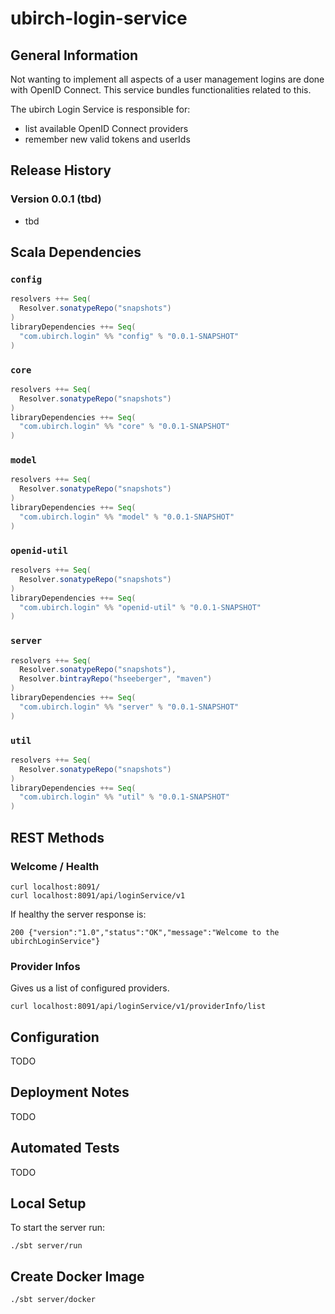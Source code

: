 # ubirch-login-service


## General Information

Not wanting to implement all aspects of a user management logins are done with OpenID Connect. This service bundles
functionalities related to this.

The ubirch Login Service is responsible for:

* list available OpenID Connect providers
* remember new valid tokens and userIds


## Release History

### Version 0.0.1 (tbd)

* tbd


## Scala Dependencies

### `config`

```scala
resolvers ++= Seq(
  Resolver.sonatypeRepo("snapshots")
)
libraryDependencies ++= Seq(
  "com.ubirch.login" %% "config" % "0.0.1-SNAPSHOT"
)
```

### `core`

```scala
resolvers ++= Seq(
  Resolver.sonatypeRepo("snapshots")
)
libraryDependencies ++= Seq(
  "com.ubirch.login" %% "core" % "0.0.1-SNAPSHOT"
)
```

### `model`

```scala
resolvers ++= Seq(
  Resolver.sonatypeRepo("snapshots")
)
libraryDependencies ++= Seq(
  "com.ubirch.login" %% "model" % "0.0.1-SNAPSHOT"
)
```

### `openid-util`

```scala
resolvers ++= Seq(
  Resolver.sonatypeRepo("snapshots")
)
libraryDependencies ++= Seq(
  "com.ubirch.login" %% "openid-util" % "0.0.1-SNAPSHOT"
)
```

### `server`

```scala
resolvers ++= Seq(
  Resolver.sonatypeRepo("snapshots"),
  Resolver.bintrayRepo("hseeberger", "maven")
)
libraryDependencies ++= Seq(
  "com.ubirch.login" %% "server" % "0.0.1-SNAPSHOT"
)
```

### `util`

```scala
resolvers ++= Seq(
  Resolver.sonatypeRepo("snapshots")
)
libraryDependencies ++= Seq(
  "com.ubirch.login" %% "util" % "0.0.1-SNAPSHOT"
)
```


## REST Methods

### Welcome / Health

    curl localhost:8091/
    curl localhost:8091/api/loginService/v1

If healthy the server response is:

    200 {"version":"1.0","status":"OK","message":"Welcome to the ubirchLoginService"}


### Provider Infos

Gives us a list of configured providers.

    curl localhost:8091/api/loginService/v1/providerInfo/list
    

## Configuration

TODO


## Deployment Notes

TODO


## Automated Tests

TODO


## Local Setup

To start the server run:

    ./sbt server/run


## Create Docker Image

    ./sbt server/docker
